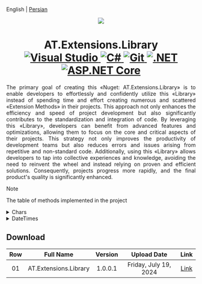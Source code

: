English | [Persian](./README.fa-IR.md)

<p align="center">
	<img align="center" src="https://www.extensionmethod.com/wp-content/uploads/2020/09/ExtensionMethod_Logo_final_2.png">
</p>

<h1 align="center">
	AT.Extensions.Library	
	<div>
		<a target="_blank" rel="noopener noreferrer nofollow" href="https://camo.githubusercontent.com/b161dcd5439c9b56d6e1a5ee99a94e9cedcc17eea9929befaaf77f2ef8fd7cab/68747470733a2f2f696d672e736869656c64732e696f2f62616467652f56697375616c5f53747564696f2d3543324439313f6c6f676f3d76697375616c73747564696f266c6f676f436f6c6f723d7768697465">
			<img src="https://camo.githubusercontent.com/b161dcd5439c9b56d6e1a5ee99a94e9cedcc17eea9929befaaf77f2ef8fd7cab/68747470733a2f2f696d672e736869656c64732e696f2f62616467652f56697375616c5f53747564696f2d3543324439313f6c6f676f3d76697375616c73747564696f266c6f676f436f6c6f723d7768697465" alt="Visual Studio" data-canonical-src="https://img.shields.io/badge/Visual_Studio-5C2D91?logo=visualstudio&amp;logoColor=white" style="max-width: 100%;">
		</a>
		<a target="_blank" rel="noopener noreferrer nofollow" href="https://camo.githubusercontent.com/0bbdf96cce2f549a31f68bf9a15437cf94bfd9ee7b63a0477afa803a08ac89e4/68747470733a2f2f696d672e736869656c64732e696f2f62616467652f432532332d3233393132303f6c6f676f3d637368617270266c6f676f436f6c6f723d7768697465">
			<img src="https://camo.githubusercontent.com/0bbdf96cce2f549a31f68bf9a15437cf94bfd9ee7b63a0477afa803a08ac89e4/68747470733a2f2f696d672e736869656c64732e696f2f62616467652f432532332d3233393132303f6c6f676f3d637368617270266c6f676f436f6c6f723d7768697465" alt="C#" data-canonical-src="https://img.shields.io/badge/C%23-239120?logo=csharp&amp;logoColor=white" style="max-width: 100%;">
		</a>
		<a target="_blank" rel="noopener noreferrer nofollow" href="https://camo.githubusercontent.com/1ab6eb41d53eb887bfbf2f9f2e7693d98e21e3f59f7b797e294d15f446a13dfa/68747470733a2f2f696d672e736869656c64732e696f2f62616467652f4769742d4630353033323f6c6f676f3d676974266c6f676f436f6c6f723d7768697465">
			<img src="https://camo.githubusercontent.com/1ab6eb41d53eb887bfbf2f9f2e7693d98e21e3f59f7b797e294d15f446a13dfa/68747470733a2f2f696d672e736869656c64732e696f2f62616467652f4769742d4630353033323f6c6f676f3d676974266c6f676f436f6c6f723d7768697465" alt="Git" data-canonical-src="https://img.shields.io/badge/Git-F05032?logo=git&amp;logoColor=white" style="max-width: 100%;">
		</a>
		<a target="_blank" rel="noopener noreferrer nofollow" href="https://camo.githubusercontent.com/4d2dc7a536fd91985c475763a7dd5f7449c13a1c57fa3f36e46fba24521f6a0c/68747470733a2f2f696d672e736869656c64732e696f2f62616467652f2e4e45542d3531324244343f6c6f676f3d646f746e6574266c6f676f436f6c6f723d7768697465">
			<img src="https://camo.githubusercontent.com/4d2dc7a536fd91985c475763a7dd5f7449c13a1c57fa3f36e46fba24521f6a0c/68747470733a2f2f696d672e736869656c64732e696f2f62616467652f2e4e45542d3531324244343f6c6f676f3d646f746e6574266c6f676f436f6c6f723d7768697465" alt=".NET" data-canonical-src="https://img.shields.io/badge/.NET-512BD4?logo=dotnet&amp;logoColor=white" style="max-width: 100%;">
		</a>
		<a target="_blank" rel="noopener noreferrer nofollow" href="https://camo.githubusercontent.com/9eb12b5fce9035c44c2fc0e9784c11c9d2e606bc20eb211a6964266ddd7e4b4d/68747470733a2f2f696d672e736869656c64732e696f2f62616467652f4153502e4e4554253230436f72652d3531324244343f6c6f676f3d646f746e6574266c6f676f436f6c6f723d7768697465">
			<img src="https://camo.githubusercontent.com/9eb12b5fce9035c44c2fc0e9784c11c9d2e606bc20eb211a6964266ddd7e4b4d/68747470733a2f2f696d672e736869656c64732e696f2f62616467652f4153502e4e4554253230436f72652d3531324244343f6c6f676f3d646f746e6574266c6f676f436f6c6f723d7768697465" alt="ASP.NET Core" data-canonical-src="https://img.shields.io/badge/ASP.NET%20Core-512BD4?logo=dotnet&amp;logoColor=white" style="max-width: 100%;">
		</a>
	</div>
</h1>

<div>
	<p align="justify">
	    The primary goal of creating this «Nuget: AT.Extensions.Library» is to enable developers to effortlessly and confidently utilize this «Library» instead of spending time and effort creating numerous and scattered «Extension Methods» in their projects. This approach not only enhances the efficiency and speed of project development but also significantly contributes to the standardization and integration of code. By leveraging this «Library», developers can benefit from advanced features and optimizations, allowing them to focus on the core and critical aspects of their projects. This strategy not only improves the productivity of development teams but also reduces errors and issues arising from repetitive and non-standard code. Additionally, using this «Library» allows developers to tap into collective experiences and knowledge, avoiding the need to reinvent the wheel and instead relying on proven and efficient solutions. Consequently, projects progress more rapidly, and the final product's quality is significantly enhanced.
	</p>
</div>

> [!NOTE]
> The table of methods implemented in the project
<details>
<summary>Chars</summary>

| Row | Namespace | Number of Methods |
|:---:|:---:|:---:|
| 01 | AT.Extensions.Chars.Collections | 2 |
| 02 | AT.Extensions.Chars.Comparison | 10 |
| 03 | AT.Extensions.Chars.Conversion | 5 |
| 04 | AT.Extensions.Chars.Extraction | 10 |
</details>

<details>
<summary>DateTimes</summary>

| Row | Namespace | Number of Methods |
|:---:|:---:|:---:|
| 01 | AT.Extensions.DateTimes.Georgian.Addition | 8 |
| 02 | AT.Extensions.DateTimes.Georgian.Boundary | 117 |
| 03 | AT.Extensions.DateTimes.Georgian.Calculation | 3 |
| 04 | AT.Extensions.DateTimes.Georgian.Collections | 10 |
| 05 | AT.Extensions.DateTimes.Georgian.Comparison | 38 |
| 06 | AT.Extensions.DateTimes.Georgian.Conversion | 30 |
| 07 | AT.Extensions.DateTimes.Georgian.Extraction | 90 |
| 08 | AT.Extensions.DateTimes.Georgian.Holiday | 11 |
| 09 | AT.Extensions.DateTimes.Persian | 5 |
</details>


## Download
| Row | Full Name | Version | Upload Date | Link
|:---:|:---:|:---:|:---:|:---:|
| 01 | AT.Extensions.Library | 1.0.0.1 | Friday, July 19, 2024 | [Link](https://www.nuget.org/packages/AT.Extensions.Library/1.0.0.1)|
